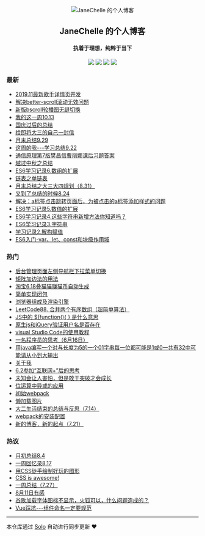 <p align="center"><img alt="JaneChelle 的个人博客" src="https://study.algerfan.cn/images/timg-2.jpeg"></p><h2 align="center">
JaneChelle 的个人博客
</h2>

<h4 align="center"> 执着于理想，纯粹于当下</h4>
<p align="center"><a title="JaneChelle 的个人博客" target="_blank" href="https://github.com/wangjingxiao/solo-blog"><img src="https://img.shields.io/github/last-commit/wangjingxiao/solo-blog.svg?style=flat-square&color=FF9900"></a>
<a title="GitHub repo size in bytes" target="_blank" href="https://github.com/wangjingxiao/solo-blog"><img src="https://img.shields.io/github/repo-size/wangjingxiao/solo-blog.svg?style=flat-square"></a>
<a title="Solo Version" target="_blank" href="https://github.com/b3log/solo/releases"><img src="https://img.shields.io/badge/solo-3.6.6-f1e05a.svg?style=flat-square&color=blueviolet"></a>
<a title="Hits" target="_blank" href="https://github.com/b3log/hits"><img src="https://hits.b3log.org/wangjingxiao/solo-blog.svg"></a></p>

### 最新

* [2019.11最新歌手详情页开发](https://xiao.algerfan.cn/articles/2019/11/01/1572598420779.html)
* [解决better-scroll滚动无效问题](https://xiao.algerfan.cn/articles/2019/10/25/1572014286748.html)
* [新版bscroll轮播图无缝切换](https://xiao.algerfan.cn/articles/2019/10/19/1571446904210.html)
* [我的这一周10.13](https://xiao.algerfan.cn/articles/2019/10/13/1570960945861.html)
* [国庆过后的总结](https://xiao.algerfan.cn/articles/2019/10/06/1570364471035.html)
* [给即将大三的自己一封信](https://xiao.algerfan.cn/articles/2019/09/30/1569819974176.html)
* [月末总结9.29](https://xiao.algerfan.cn/articles/2019/09/29/1569763594348.html)
* [这周的我---学习总结9.22](https://xiao.algerfan.cn/articles/2019/09/22/1569141250179.html)
* [通信原理第7版樊昌信曹丽娜课后习题答案](https://xiao.algerfan.cn/articles/2019/09/16/1568592871422.html)
* [越过中秋之总结](https://xiao.algerfan.cn/articles/2019/09/15/1568515471230.html)
* [ES6学习记录6.数组的扩展](https://xiao.algerfan.cn/articles/2019/09/14/1568422318492.html)
* [链表之单链表](https://xiao.algerfan.cn/articles/2019/09/07/1567855689899.html)
* [月末总结之大三大四规划（8.31）](https://xiao.algerfan.cn/articles/2019/08/31/1567214949483.html)
* [又到了总结的时候8.24](https://xiao.algerfan.cn/articles/2019/08/24/1566649990845.html)
* [解决：a标签点击跳转页面后，为被点击的a标签添加样式的问题](https://xiao.algerfan.cn/articles/2019/08/24/1566647586698.html)
* [ES6学习记录5.数值的扩展](https://xiao.algerfan.cn/articles/2019/08/23/1566565166713.html)
* [ES6学习记录4.这些字符串新增方法你知道吗？](https://xiao.algerfan.cn/articles/2019/08/22/1566468330312.html)
* [ES6学习记录3.字符串](https://xiao.algerfan.cn/articles/2019/08/22/1566468248794.html)
* [学习记录2.解构赋值](https://xiao.algerfan.cn/articles/2019/08/22/1566432451469.html)
* [ES6入门-var、let、const和块级作用域](https://xiao.algerfan.cn/articles/2019/08/21/1566347372067.html)

### 热门

* [后台管理页面左侧导航栏下拉菜单切换](https://xiao.algerfan.cn/articles/2019/01/25/1563541795066.html)
* [矩阵加边法的用法](https://xiao.algerfan.cn/articles/2018/12/28/1563543016846.html)
* [淘宝6.18叠猫猫赚猫币自动生成](https://xiao.algerfan.cn/articles/2019/06/11/1563540306528.html)
* [简单实现闭包](https://xiao.algerfan.cn/articles/2018/11/18/1563541802130.html)
* [浏览器组成及渲染引擎](https://xiao.algerfan.cn/articles/2018/10/19/1563541798438.html)
* [LeetCode88. 合并两个有序数组（超简单算法）](https://xiao.algerfan.cn/articles/2018/11/23/1563543013564.html)
* [JS中的 $(function(){ } 是什么意思](https://xiao.algerfan.cn/articles/2019/02/21/1563541788418.html)
* [原生js和jQuery验证用户名是否存在](https://xiao.algerfan.cn/articles/2019/04/15/1563541793295.html)
* [visual Studio Code的使用教程](https://xiao.algerfan.cn/articles/2019/01/27/1563541790186.html)
* [一名程序员的思考（6月16日）](https://xiao.algerfan.cn/articles/2019/06/16/1563539695892.html)
* [用java编写一个对与长度为5的一个01字串每一位都可能是1或0一共有32中可能请从小到大输出](https://xiao.algerfan.cn/articles/2019/03/01/1563543015059.html)
* [关于我](https://xiao.algerfan.cn/articles/2019/07/20/1563545111336.html)
* [6.2参加“互联网+”后的思考](https://xiao.algerfan.cn/articles/2019/07/14/1563540303315.html)
* [未知会让人害怕，但是敢于突破才会成长](https://xiao.algerfan.cn/articles/2019/06/09/1563540304941.html)
* [位运算中异或的应用](https://xiao.algerfan.cn/articles/2019/05/30/1563543453798.html)
* [初始webpack](https://xiao.algerfan.cn/articles/2019/05/27/1563541791913.html)
* [懒加载图片](https://xiao.algerfan.cn/articles/2019/04/11/1563541796976.html)
* [大二生活结束的总结与反思（7.14）](https://xiao.algerfan.cn/articles/2019/07/14/1563539280225.html)
* [webpack的安装配置](https://xiao.algerfan.cn/articles/2019/05/27/1563540529491.html)
* [新的博客，新的起点（7.21）](https://xiao.algerfan.cn/articles/2019/07/21/1563699740425.html)

### 热议

* [月初总结8.4](https://xiao.algerfan.cn/articles/2019/08/04/1564904978155.html)
* [一周回忆录8.17](https://xiao.algerfan.cn/articles/2019/08/18/1566090148745.html)
* [用CSS徒手绘制好玩的图形](https://xiao.algerfan.cn/articles/2019/05/27/1563541800654.html)
* [CSS is awesome!](https://xiao.algerfan.cn/articles/2019/07/26/1564151444059.html)
* [一周总结（7.27）](https://xiao.algerfan.cn/articles/2019/07/27/1564195501500.html)
* [8月11日有感](https://xiao.algerfan.cn/articles/2019/08/11/1565486211618.html)
* [谷歌加载字体图标不显示，火狐可以，什么问题造成的？](https://xiao.algerfan.cn/articles/2019/08/15/1565855965540.html)
* [Vue踩坑---组件命名一定要规范](https://xiao.algerfan.cn/articles/2019/08/17/1566013169053.html)

---

本仓库通过 [Solo](https://github.com/b3log/solo) 自动进行同步更新 ❤️ 